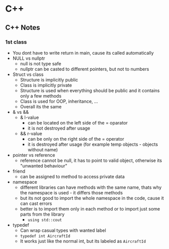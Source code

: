 # C++
## C++ Notes

### 1st class
- You dont have to write return in main, cause its called automatically
- NULL vs nullptr
    - null is not type safe
    - nullptr can be casted to different pointers, but not to numbers
- Struct vs class
    - Structure is implicitly public
    - Class is implicitly private
    - Structure is used when everything should be public and it contains only a few methods
    - Class is used for OOP, inheritance, ...
    - Overall its the same
- & vs &&
    - & l-value
        - can be located on the left side of the = oparator
        - it is not destroyed after usage
    - && r-value
        - can be only on the right side of the = operator
        - it is destroyed after usage (for example temp objects - objects without name)
- pointer vs reference
    - reference cannot be null, it has to point to valid object, otherwise its "unwanted behaviour"
- friend
    - can be assigned to method to access private data
- namespace
    - different libraries can have methods with the same name, thats why the namespace is used - it differs those methods
    - but its not good to import the whole namespace in the code, cause it can cast errors
    - better is to import them only in each method or to import just some parts from the library
        - ``using std::cout``
- typedef
    - Can wrap casual types with wanted label
    - ``typedef int AircraftId``
    - It works just like the normal int, but its labeled as ``AircraftId``